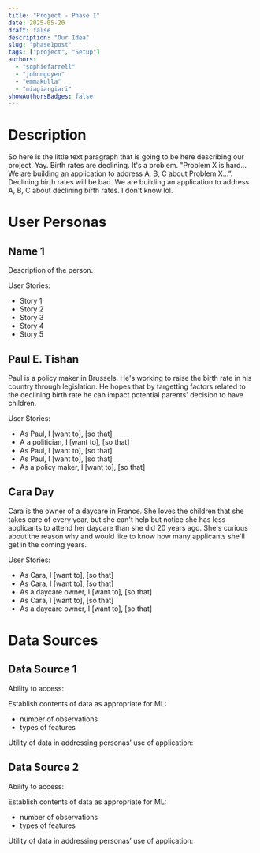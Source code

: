 ```yaml
---
title: "Project - Phase I"
date: 2025-05-20
draft: false
description: "Our Idea"
slug: "phase1post"
tags: ["project", "Setup"]
authors:
  - "sophiefarrell"
  - "johnnguyen"
  - "emmakulla"
  - "miagiargiari"
showAuthorsBadges: false
---
```


# Description

So here is the little text paragraph that is going to be here describing our project. Yay. Birth rates are declining. It's a problem. "Problem X is hard… We are building an application to address A, B, C about Problem X…”. Declining birth rates will be bad. We are building an application to address A, B, C about declining birth rates. I don't know lol. 

# User Personas

## Name 1
Description of the person. 

User Stories:
- Story 1
- Story 2
- Story 3
- Story 4
- Story 5

## Paul E. Tishan
Paul is a policy maker in Brussels. He's working to raise the birth rate in his country through legislation. He hopes that by targetting factors related to the declining birth rate he can impact potential parents' decision to have children. 

User Stories:
- As Paul, I [want to], [so that]
- A a politician, I [want to], [so that]
- As Paul, I [want to], [so that]
- As Paul, I [want to], [so that]
- As a policy maker, I [want to], [so that]

## Cara Day
Cara is the owner of a daycare in France. She loves the children that she takes care of every year, but she can't help but notice she has less applicants to attend her daycare than she did 20 years ago. She's curious about the reason why and would like to know how many applicants she'll get in the coming years. 

User Stories:
- As Cara, I [want to], [so that]
- As Cara, I [want to], [so that]
- As a daycare owner, I [want to], [so that]
- As Cara, I [want to], [so that]
- As a daycare owner, I [want to], [so that]

# Data Sources

## Data Source 1

Ability to access: 

Establish contents of data as appropriate for ML: 
- number of observations
- types of features

Utility of data in addressing personas’ use of application: 

## Data Source 2

Ability to access: 

Establish contents of data as appropriate for ML: 
- number of observations
- types of features

Utility of data in addressing personas’ use of application:
